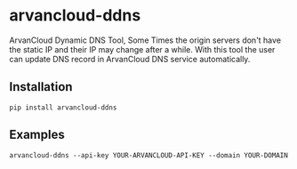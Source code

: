 # arvancloud-ddns
ArvanCloud Dynamic DNS Tool, Some Times the origin servers don't have the static IP and their IP may change after a while.
With this tool the user can update DNS record in ArvanCloud DNS service automatically.

## Installation
    pip install arvancloud-ddns

## Examples
    arvancloud-ddns --api-key YOUR-ARVANCLOUD-API-KEY --domain YOUR-DOMAIN
